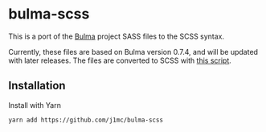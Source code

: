 # bulma-scss

This is a port of the [Bulma](https://github.com/jgthms/bulma) project SASS
files to the SCSS syntax.

Currently, these files are based on Bulma version 0.7.4, and will be updated
with later releases. The files are converted to SCSS with
[this script](https://gist.github.com/j1mc/ff1ff83e277b1e221761fc0c0ee3b164).

## Installation

Install with Yarn
```
yarn add https://github.com/j1mc/bulma-scss
```
